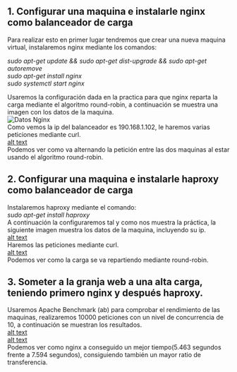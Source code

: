 ## 1. Configurar una maquina e instalarle nginx como balanceador de carga
Para realizar esto en primer lugar tendremos que crear una nueva maquina virtual, instalaremos nginx mediante los comandos:  
  
  *sudo apt-get update && sudo apt-get dist-upgrade && sudo apt-get autoremove*  
  *sudo apt-get install nginx*  
  *sudo systemctl start nginx*  
  
Usaremos la configuración dada en la practica para que nginx reparta la carga mediante el algoritmo round-robin, a continuación se muestra una imagen con los datos de la maquina.  
![Datos Nginx](https://github.com/blasvl/SWAP/tree/master/Practica3/img/datos_nginx.png)    
Como vemos la ip del balanceador es 190.168.1.102, le haremos varias peticiones mediante curl.  
[alt text](https://github.com/blasvl/SWAP/tree/master/Practica3/img/balanceo_nginx.png)    
Podemos ver como va alternando la petición entre las dos maquinas al estar usando el algoritmo round-robin.  
## 2. Configurar una maquina e instalarle haproxy como balanceador de carga
Instalaremos haproxy mediante el comando:  
*sudo apt-get install haproxy*  
A continuación la configuraremos tal y como nos muestra la práctica, la siguiente imagen muestra los datos de la maquina, incluyendo su ip.  
[alt text](https://github.com/blasvl/SWAP/tree/master/Practica3/img/datos_haproxy.png)  
Haremos las peticiones mediante curl.  
[alt text](https://github.com/blasvl/SWAP/tree/master/Practica3/img/balanceo_haproxy.png)  
Podemos ver como la carga se va repartiendo mediante round-robin.  
## 3. Someter a la granja web a una alta carga, teniendo primero nginx y después haproxy.
Usaremos Apache Benchmark (ab) para comprobar el rendimiento de las maquinas, realizaremos 10000 peticiones con un nivel de concurrencia de 10, a continuación se muestran los resultados.  
[alt text](https://github.com/blasvl/SWAP/tree/master/Practica3/img/carga_nginx.png)  
[alt text](https://github.com/blasvl/SWAP/tree/master/Practica3/img/carga_haproxy.png)  
Podemos ver como nginx a conseguido un mejor tiempo(5.463 segundos frente a 7.594 segundos), consiguiendo también un mayor ratio de transferencia.
